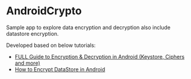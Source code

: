 # AndroidCrypto
Sample app to explore data encryption and decryption also include datastore encryption.

Developed based on below tutorials:
- [FULL Guide to Encryption & Decryption in Android (Keystore, Ciphers and more)](https://www.youtube.com/watch?v=aaSck7jBDbw)<br>
- [How to Encrypt DataStore in Android](https://www.youtube.com/watch?v=D_q07P1sfcc)
